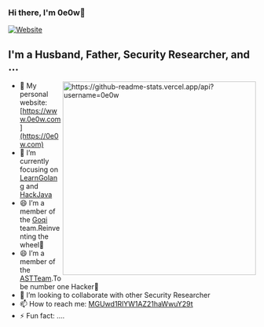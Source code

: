 ### Hi there, I'm 0e0w👋

[![Website](https://img.shields.io/website?label=0e0w.com&style=for-the-badge&url=https%3A%2F%2F0e0w.com)](https://0e0w.com)

## I'm a Husband, Father, Security Researcher, and ...

<img align='right' src="https://github-readme-stats.vercel.app/api?username=0e0w" alt="https://github-readme-stats.vercel.app/api?username=0e0w" width="393" />	

- 🔭 My personal website: [https://www.0e0w.com](https://0e0w.com)
- 🌱 I’m currently focusing on [LearnGolang](https://github.com/LearnGolang) and [HackJava](https://github.com/HackJava)
- 😄 I’m a member of the [Goqi](https://github.com/Goqi) team.Reinventing the wheel🤣
- 😄 I’m a member of the [ASTTeam](https://github.com/ASTTeam).To be number one Hacker🤔
- 👯 I’m looking to collaborate with other Security Researcher
- 📫 How to reach me: [MGUwd1RlYW1AZ21haWwuY29t](MGUwd1RlYW1AZ21haWwuY29t)
- ⚡ Fun fact: ....


<!--
**0e0w/0e0w** is a ✨ _special_ ✨ repository because its `README.md` (this file) appears on your GitHub profile.

Here are some ideas to get you started:

- 🔭 I’m currently working on ...
- 🌱 I’m currently learning ...
- 👯 I’m looking to collaborate on ...
- 🤔 I’m looking for help with ...
- 💬 Ask me about ...
- 📫 How to reach me: ...
- 😄 Pronouns: ...
- ⚡ Fun fact: ...
-->

